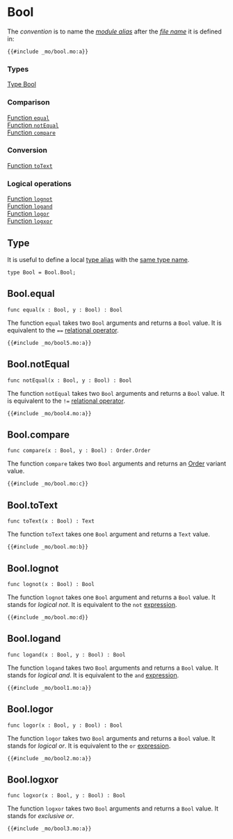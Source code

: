 # Bool
The *convention* is to name the [*module alias*](/common-programming-concepts/modules.html#imports) after the [*file name*](/common-programming-concepts/modules.html#imports) it is defined in:
```motoko
{{#include _mo/bool.mo:a}}
```

### Types
[Type Bool](#type)  

### Comparison
[Function `equal`](#boolequal)  
[Function `notEqual`](#boolnotequal)  
[Function `compare`](#boolcompare)  

### Conversion  
[Function `toText`](#booltotext)  

### Logical operations  
[Function `lognot`](#boollognot)  
[Function `logand`](#boollogand)  
[Function `logor`](#boollogor)  
[Function `logxor`](#boollogxor)  

## Type
It is useful to define a local [type alias](/common-programming-concepts/types.html#the-type-keyword) with the [same type name](/common-programming-concepts/modules.html#type-imports-and-renaming).
```motoko
type Bool = Bool.Bool;
```

## Bool.equal
```motoko
func equal(x : Bool, y : Bool) : Bool
```

The function `equal` takes two `Bool` arguments and returns a `Bool` value. It is equivalent to the `==` [relational operator](/common-programming-concepts/operators/relational-operators.html).
```motoko
{{#include _mo/bool5.mo:a}}
```

## Bool.notEqual
```motoko
func notEqual(x : Bool, y : Bool) : Bool
```

The function `notEqual` takes two `Bool` arguments and returns a `Bool` value. It is equivalent to the `!=` [relational operator](/common-programming-concepts/operators/relational-operators.html).
```motoko
{{#include _mo/bool4.mo:a}}
```

## Bool.compare
```motoko
func compare(x : Bool, y : Bool) : Order.Order
```

The function `compare` takes two `Bool` arguments and returns an [Order](/base-library/utils/order.html) variant value.  
```motoko
{{#include _mo/bool.mo:c}}
```


## Bool.toText

```motoko
func toText(x : Bool) : Text
```

The function `toText` takes one `Bool` argument and returns a `Text` value.  

```motoko
{{#include _mo/bool.mo:b}}
```


## Bool.lognot
```motoko
func lognot(x : Bool) : Bool
```

The function `lognot` takes one `Bool` argument and returns a `Bool` value. It stands for *logical not*. It is equivalent to the `not` [expression](/common-programming-concepts/operators/logical-expressions.html#not-expression).

```motoko
{{#include _mo/bool.mo:d}}
```

## Bool.logand
```motoko
func logand(x : Bool, y : Bool) : Bool
```

The function `logand` takes two `Bool` arguments and returns a `Bool` value. It stands for *logical and*. It is equivalent to the `and` [expression](/common-programming-concepts/operators/logical-expressions.html#and-expression).

```motoko
{{#include _mo/bool1.mo:a}}
```

## Bool.logor
```motoko
func logor(x : Bool, y : Bool) : Bool
```

The function `logor` takes two `Bool` arguments and returns a `Bool` value. It stands for *logical or*. It is equivalent to the `or` [expression](/common-programming-concepts/operators/logical-expressions.html#or-expression).

```motoko
{{#include _mo/bool2.mo:a}}
```

## Bool.logxor
```motoko
func logxor(x : Bool, y : Bool) : Bool
```

The function `logxor` takes two `Bool` arguments and returns a `Bool` value. It stands for *exclusive or*.

```motoko
{{#include _mo/bool3.mo:a}}
```


